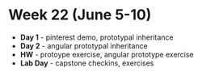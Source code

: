 # Week 22 (June 5-10)

* **Day 1** - pinterest demo, prototypal inheritance
* **Day 2** - angular prototypal inheritance
* **HW** - protoype exercise, angular prototype exercise
* **Lab Day** - capstone checkins, exercises